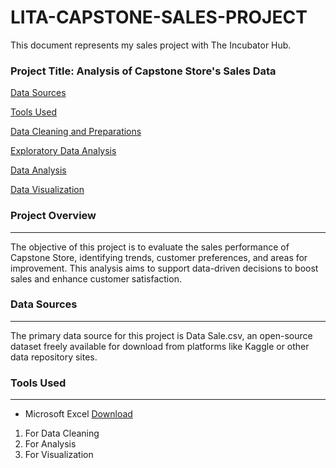 # LITA-CAPSTONE-SALES-PROJECT

This document represents my sales project with The Incubator Hub.

### Project Title: Analysis of Capstone Store's Sales Data

[Data Sources](#data-sources)

[Tools Used](#tools-used)

[Data Cleaning and Preparations](#data-cleaning-and-preparations)

[Exploratory Data Analysis](#exploratory-data-analysis)

[Data Analysis](#data-analysis)

[Data Visualization](#data-visualization)

### Project Overview
---
The objective of this project is to evaluate the sales performance of Capstone Store, identifying trends, customer preferences, and areas for improvement. This analysis aims to support data-driven decisions to boost sales and enhance customer satisfaction.

### Data Sources
---
The primary data source for this project is Data Sale.csv, an open-source dataset freely available for download from platforms like Kaggle or other data repository sites.

### Tools Used
---
- Microsoft Excel  [Download](https://www.microsoft.com)
1.  For Data Cleaning
2.  For Analysis
3.  For Visualization
